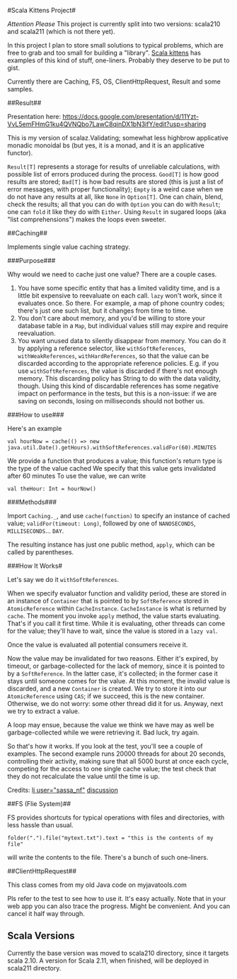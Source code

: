 #Scala Kittens Project#

*Attention Please*
This project is currently split into two versions: scala210 and scala211 (which is not there yet).

In this project I plan to store small solutions to typical problems, which are free to grab and too small for building a "library".
[Scala kittens][slides] has examples of this kind of stuff, one-liners. Probably they deserve to be put to gist.

Currently there are Caching, FS, OS, ClientHttpRequest, Result and some samples.

##Result##

Presentation here: https://docs.google.com/presentation/d/11Yzt-VvL5emFHmG1ku4QVNQbo7LawC8qinDX1bN3ifY/edit?usp=sharing

This is my version of scalaz.Validating; somewhat less highbrow applicative monadic monoidal bs
(but yes, it is a monad, and it is an applicative functor).

`Result[T]` represents a storage for results of unreliable calculations, with possible list of errors produced during the process.
`Good[T]` is how good results are stored; `Bad[T]` is how bad results are stored (this is just a list of error messages, with proper functionality);
`Empty` is a weird case when we do not have any results at all, like `None` in `Option[T]`.
One can chain, blend, check the results; all that you can do with `Option` you can do with `Result`; one can `fold` it like they do with `Either`.
Using `Result` in sugared loops (aka "list comprehensions") makes the loops even sweeter.

##Caching##

Implements single value caching strategy.

###Purpose###

Why would we need to cache just one value? There are a couple cases.

1. You have some specific entity that has a limited validity time, and is a little bit expensive to reevaluate on each call. `lazy` won't work, since it evaluates once. So there.
   For example, a map of phone country codes; there's just one such list, but it changes from time to time.
2. You don't care about memory, and you'd be willing to store your database table in a `Map`, but individual
   values still may expire and require reevaluation.
3. You want unused data to silently disappear from memory. You can do it by applying a reference selector, like
   `withSoftReferences`, `withWeakReferences`, `withHardReferences`, so that the value can be discarded according
   to the appropriate reference policies. E.g. if you use `withSoftReferences`, the value is discarded
   if there's not enough memory. This discarding policy has String to do with the data validity, though.
   Using this kind of discardable references has some negative impact on performance in the tests, but this is a non-issue: if we are saving
   on seconds, losing on milliseconds should not bother us.

###How to use###

Here's an example

    val hourNow = cache(() => new java.util.Date().getHours).withSoftReferences.validFor(60).MINUTES

We provide a function that produces a value; this function's return type is the type of the value cached
We specify that this value gets invalidated after 60 minutes
To use the value, we can write

    val theHour: Int = hourNow()

###Methods###

Import `Caching._`, and use `cache(function)` to specify an instance of cached value; `validFor(timeout: Long)`,
followed by one of `NANOSECONDS`, `MILLISECONDS`... `DAY`.

The resulting instance has just one public method, `apply`, which can be called by parentheses.

###How It Works#

Let's say we do it `withSoftReferences`.

When we specify evaluator function and validity period, these are stored in an instance of `Container` that is pointed to
by `SoftReference` stored in `AtomicReference` within `CacheInstance`. `CacheInstance` is what is returned
by `cache`. The moment you invoke `apply` method, the value starts evaluating. That's if you call it first time.
While it is evaluating, other threads can come for the value; they'll have to wait, since the value is stored in a `lazy val`.

Once the value is evaluated all potential consumers receive it.

Now the value may be invalidated for two reasons. Either it's expired, by timeout, or garbage-collected for the lack of memory,
since it is pointed to by a `SoftReference`. In the latter case, it's collected; in the former case it stays until
someone comes for the value. At this moment, the invalid value is discarded, and a new `Container` is created.
We try to store it into our `AtomicReference` using `CAS`; if we succeed, this is the new container. Otherwise,
we do not worry: some other thread did it for us. Anyway, next we try to extract a value.

A loop may ensue, because the value we think we have may as well be garbage-collected while we were retrieving it.
Bad luck, try again.

So that's how it works. If you look at the test, you'll see a couple of examples. The second example runs 20000 threads
for about 20 seconds, controlling their activity, making sure that all 5000 burst at once each cycle, competing for the access to
one single cache value; the test check that they do not recalculate the value until the time is up.

Credits: [lj user="sassa_nf"](sassa_nf.livejournal.com) [discussion](http://ivan-gandhi.livejournal.com/1974346.html)

[slides]: (https://docs.google.com/present/view?id=dc7rg5cv_76d7dpx5c5&revision=_latest&start=0&theme=blank&cwj=true&pli=1)

##FS (Flie System)##

FS provides shortcuts for typical operations with files and directories, with less hassle than usual.

    folder(".").file("mytext.txt").text = "this is the contents of my file"

will write the contents to the file. There's a bunch of such one-liners.

##ClientHttpRequest##

This class comes from my old Java code on myjavatools.com

Pls refer to the test to see how to use it. It's easy actually.
Note that in your web app you can also trace the progress. Might be convenient.
And you can cancel it half way through.

## Scala Versions ##

Currently the base version was moved to scala210 directory, since it targets scala 2.10. A version for Scala 2.11, when finished, will be deployed in scala211 directory.

